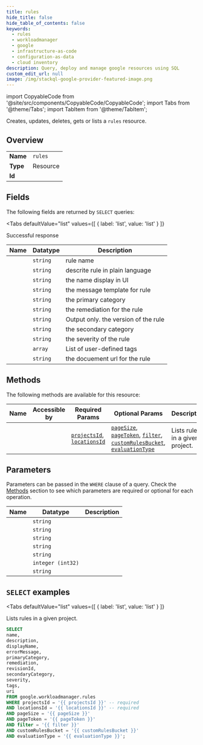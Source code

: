 ```yaml
--- 
title: rules
hide_title: false
hide_table_of_contents: false
keywords:
  - rules
  - workloadmanager
  - google
  - infrastructure-as-code
  - configuration-as-data
  - cloud inventory
description: Query, deploy and manage google resources using SQL
custom_edit_url: null
image: /img/stackql-google-provider-featured-image.png
---
```


import CopyableCode from '@site/src/components/CopyableCode/CopyableCode';
import Tabs from '@theme/Tabs';
import TabItem from '@theme/TabItem';

Creates, updates, deletes, gets or lists a <code>rules</code> resource.

## Overview
<table><tbody>
<tr><td><b>Name</b></td><td><code>rules</code></td></tr>
<tr><td><b>Type</b></td><td>Resource</td></tr>
<tr><td><b>Id</b></td><td><CopyableCode code="google.workloadmanager.rules" /></td></tr>
</tbody></table>

## Fields

The following fields are returned by `SELECT` queries:

<Tabs
    defaultValue="list"
    values={[
        { label: 'list', value: 'list' }
    ]}
>
<TabItem value="list">

Successful response

<table>
<thead>
    <tr>
    <th>Name</th>
    <th>Datatype</th>
    <th>Description</th>
    </tr>
</thead>
<tbody>
<tr>
    <td><CopyableCode code="name" /></td>
    <td><code>string</code></td>
    <td>rule name</td>
</tr>
<tr>
    <td><CopyableCode code="description" /></td>
    <td><code>string</code></td>
    <td>descrite rule in plain language</td>
</tr>
<tr>
    <td><CopyableCode code="displayName" /></td>
    <td><code>string</code></td>
    <td>the name display in UI</td>
</tr>
<tr>
    <td><CopyableCode code="errorMessage" /></td>
    <td><code>string</code></td>
    <td>the message template for rule</td>
</tr>
<tr>
    <td><CopyableCode code="primaryCategory" /></td>
    <td><code>string</code></td>
    <td>the primary category</td>
</tr>
<tr>
    <td><CopyableCode code="remediation" /></td>
    <td><code>string</code></td>
    <td>the remediation for the rule</td>
</tr>
<tr>
    <td><CopyableCode code="revisionId" /></td>
    <td><code>string</code></td>
    <td>Output only. the version of the rule</td>
</tr>
<tr>
    <td><CopyableCode code="secondaryCategory" /></td>
    <td><code>string</code></td>
    <td>the secondary category</td>
</tr>
<tr>
    <td><CopyableCode code="severity" /></td>
    <td><code>string</code></td>
    <td>the severity of the rule</td>
</tr>
<tr>
    <td><CopyableCode code="tags" /></td>
    <td><code>array</code></td>
    <td>List of user-defined tags</td>
</tr>
<tr>
    <td><CopyableCode code="uri" /></td>
    <td><code>string</code></td>
    <td>the docuement url for the rule</td>
</tr>
</tbody>
</table>
</TabItem>
</Tabs>

## Methods

The following methods are available for this resource:

<table>
<thead>
    <tr>
    <th>Name</th>
    <th>Accessible by</th>
    <th>Required Params</th>
    <th>Optional Params</th>
    <th>Description</th>
    </tr>
</thead>
<tbody>
<tr>
    <td><a href="#list"><CopyableCode code="list" /></a></td>
    <td><CopyableCode code="select" /></td>
    <td><a href="#parameter-projectsId"><code>projectsId</code></a>, <a href="#parameter-locationsId"><code>locationsId</code></a></td>
    <td><a href="#parameter-pageSize"><code>pageSize</code></a>, <a href="#parameter-pageToken"><code>pageToken</code></a>, <a href="#parameter-filter"><code>filter</code></a>, <a href="#parameter-customRulesBucket"><code>customRulesBucket</code></a>, <a href="#parameter-evaluationType"><code>evaluationType</code></a></td>
    <td>Lists rules in a given project.</td>
</tr>
</tbody>
</table>

## Parameters

Parameters can be passed in the `WHERE` clause of a query. Check the [Methods](#methods) section to see which parameters are required or optional for each operation.

<table>
<thead>
    <tr>
    <th>Name</th>
    <th>Datatype</th>
    <th>Description</th>
    </tr>
</thead>
<tbody>
<tr id="parameter-locationsId">
    <td><CopyableCode code="locationsId" /></td>
    <td><code>string</code></td>
    <td></td>
</tr>
<tr id="parameter-projectsId">
    <td><CopyableCode code="projectsId" /></td>
    <td><code>string</code></td>
    <td></td>
</tr>
<tr id="parameter-customRulesBucket">
    <td><CopyableCode code="customRulesBucket" /></td>
    <td><code>string</code></td>
    <td></td>
</tr>
<tr id="parameter-evaluationType">
    <td><CopyableCode code="evaluationType" /></td>
    <td><code>string</code></td>
    <td></td>
</tr>
<tr id="parameter-filter">
    <td><CopyableCode code="filter" /></td>
    <td><code>string</code></td>
    <td></td>
</tr>
<tr id="parameter-pageSize">
    <td><CopyableCode code="pageSize" /></td>
    <td><code>integer (int32)</code></td>
    <td></td>
</tr>
<tr id="parameter-pageToken">
    <td><CopyableCode code="pageToken" /></td>
    <td><code>string</code></td>
    <td></td>
</tr>
</tbody>
</table>

## `SELECT` examples

<Tabs
    defaultValue="list"
    values={[
        { label: 'list', value: 'list' }
    ]}
>
<TabItem value="list">

Lists rules in a given project.

```sql
SELECT
name,
description,
displayName,
errorMessage,
primaryCategory,
remediation,
revisionId,
secondaryCategory,
severity,
tags,
uri
FROM google.workloadmanager.rules
WHERE projectsId = '{{ projectsId }}' -- required
AND locationsId = '{{ locationsId }}' -- required
AND pageSize = '{{ pageSize }}'
AND pageToken = '{{ pageToken }}'
AND filter = '{{ filter }}'
AND customRulesBucket = '{{ customRulesBucket }}'
AND evaluationType = '{{ evaluationType }}';
```
</TabItem>
</Tabs>
